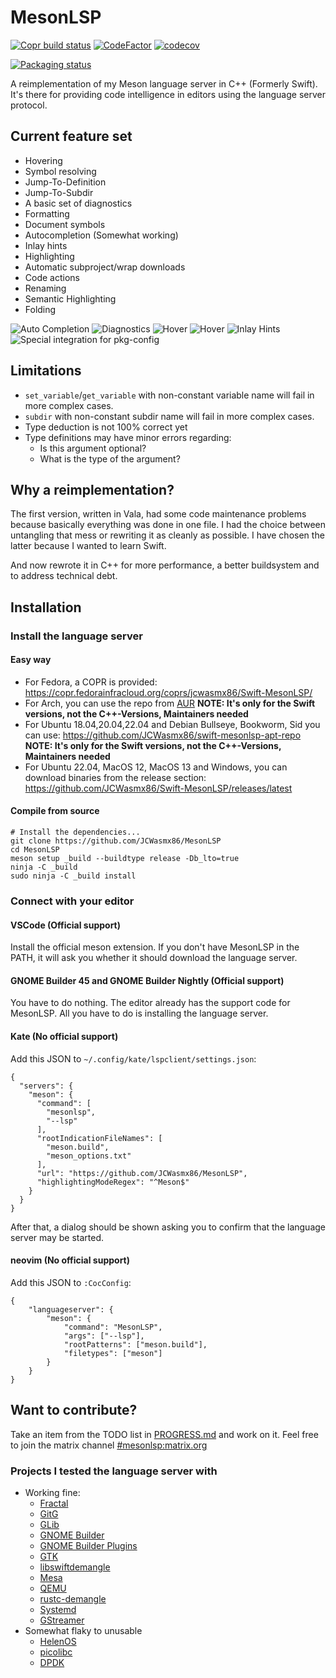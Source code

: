 # MesonLSP
[![Copr build status](https://copr.fedorainfracloud.org/coprs/jcwasmx86/Swift-MesonLSP/package/Swift-MesonLSP/status_image/last_build.png)](https://copr.fedorainfracloud.org/coprs/jcwasmx86/Swift-MesonLSP/package/Swift-MesonLSP/)
[![CodeFactor](https://www.codefactor.io/repository/github/jcwasmx86/swift-mesonlsp/badge)](https://www.codefactor.io/repository/github/jcwasmx86/swift-mesonlsp)
[![codecov](https://codecov.io/github/JCWasmx86/Swift-MesonLSP/branch/main/graph/badge.svg?token=5OV4WH5DL1)](https://codecov.io/github/JCWasmx86/Swift-MesonLSP)

[![Packaging status](https://repology.org/badge/vertical-allrepos/swift-mesonlsp.svg)](https://repology.org/project/swift-mesonlsp/versions)

A reimplementation of my Meson language server in C++ (Formerly Swift).
It's there for providing code intelligence in editors using the language server protocol.

## Current feature set
- Hovering
- Symbol resolving
- Jump-To-Definition
- Jump-To-Subdir
- A basic set of diagnostics
- Formatting
- Document symbols
- Autocompletion (Somewhat working)
- Inlay hints
- Highlighting
- Automatic subproject/wrap downloads
- Code actions
- Renaming
- Semantic Highlighting
- Folding

![Auto Completion](docs/img/auto-completion.png)
![Diagnostics](docs/img/diags.png)
![Hover](docs/img/hover.png)
![Hover](docs/img/hover2.png)
![Inlay Hints](docs/img/inlay.png)
![Special integration for pkg-config](docs/img/pkgconfig.png)
## Limitations
- `set_variable`/`get_variable` with non-constant variable name will fail in more complex cases.
- `subdir` with non-constant subdir name will fail in more complex cases.
- Type deduction is not 100% correct yet
- Type definitions may have minor errors regarding:
  - Is this argument optional?
  - What is the type of the argument?

## Why a reimplementation?
The first version, written in Vala, had some code maintenance problems because basically everything was done in one file.
I had the choice between untangling that mess or rewriting it as cleanly as possible.
I have chosen the latter because I wanted to learn Swift.

And now rewrote it in C++ for more performance, a better buildsystem and to address technical debt.

## Installation
### Install the language server
#### Easy way
- For Fedora, a COPR is provided: https://copr.fedorainfracloud.org/coprs/jcwasmx86/Swift-MesonLSP/
- For Arch, you can use the repo from [AUR](https://aur.archlinux.org/packages/swift-mesonlsp) **NOTE: It's only for the Swift versions, not the C++-Versions, Maintainers needed**
- For Ubuntu 18.04,20.04,22.04 and Debian Bullseye, Bookworm, Sid you can use: https://github.com/JCWasmx86/swift-mesonlsp-apt-repo **NOTE: It's only for the Swift versions, not the C++-Versions, Maintainers needed**
- For Ubuntu 22.04, MacOS 12, MacOS 13 and Windows, you can download binaries from the release section: https://github.com/JCWasmx86/Swift-MesonLSP/releases/latest

#### Compile from source
```
# Install the dependencies...
git clone https://github.com/JCWasmx86/MesonLSP
cd MesonLSP
meson setup _build --buildtype release -Db_lto=true
ninja -C _build
sudo ninja -C _build install
```

### Connect with your editor
#### VSCode (Official support)
Install the official meson extension. If you don't have MesonLSP in the PATH,
it will ask you whether it should download the language server.
#### GNOME Builder 45 and GNOME Builder Nightly (Official support)
You have to do nothing. The editor already has the support code for MesonLSP. All you have to do is
installing the language server.
#### Kate (No official support)
Add this JSON to `~/.config/kate/lspclient/settings.json`:
```
{
  "servers": {
    "meson": {
      "command": [
        "mesonlsp",
        "--lsp"
      ],
      "rootIndicationFileNames": [
        "meson.build",
        "meson_options.txt"
      ],
      "url": "https://github.com/JCWasmx86/MesonLSP",
      "highlightingModeRegex": "^Meson$"
    }
  }
}
```
After that, a dialog should be shown asking you to confirm that the language server may be started.

#### neovim (No official support)
Add this JSON to `:CocConfig`:
```
{
    "languageserver": {
        "meson": {
            "command": "MesonLSP",
            "args": ["--lsp"],
            "rootPatterns": ["meson.build"],
            "filetypes": ["meson"]
        }
    }
}
```

## Want to contribute?
Take an item from the TODO list in [PROGRESS.md](PROGRESS.md) and work on it. Feel
free to join the matrix channel [#mesonlsp:matrix.org](https://matrix.to/#/#mesonlsp:matrix.org)

### Projects I tested the language server with
- Working fine:
  - [Fractal](https://gitlab.gnome.org/GNOME/fractal)
  - [GitG](https://gitlab.gnome.org/GNOME/gitg)
  - [GLib](https://gitlab.gnome.org/GNOME/glib)
  - [GNOME Builder](https://gitlab.gnome.org/GNOME/gnome-builder)
  - [GNOME Builder Plugins](https://github.com/JCWasmx86/GNOME-Builder-Plugins)
  - [GTK](https://gitlab.gnome.org/GNOME/gtk)
  - [libswiftdemangle](https://github.com/JCWasmx86/libswiftdemangle)
  - [Mesa](https://gitlab.freedesktop.org/mesa/mesa)
  - [QEMU](https://gitlab.com/qemu-project/qemu)
  - [rustc-demangle](https://github.com/JCWasmx86/rustc-demangle)
  - [Systemd](https://github.com/systemd/systemd)
  - [GStreamer](https://gitlab.freedesktop.org/gstreamer/gstreamer)
- Somewhat flaky to unusable
  - [HelenOS](http://www.helenos.org/)
  - [picolibc](https://github.com/picolibc/picolibc)
  - [DPDK](https://www.dpdk.org/)

